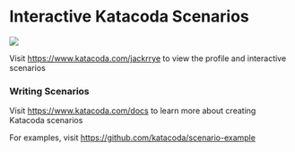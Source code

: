# Interactive Katacoda Scenarios

[![](http://shields.katacoda.com/katacoda/jackrrye/count.svg)](https://www.katacoda.com/jackrrye "Get your profile on Katacoda.com")

Visit https://www.katacoda.com/jackrrye to view the profile and interactive scenarios

### Writing Scenarios
Visit https://www.katacoda.com/docs to learn more about creating Katacoda scenarios

For examples, visit https://github.com/katacoda/scenario-example
